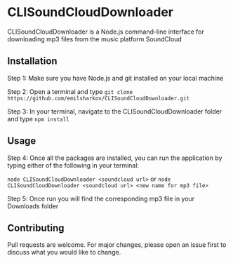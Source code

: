 # CLISoundCloudDownloader

CLISoundCloudDownloader is a Node.js command-line interface for downloading mp3 files from the music platform SoundCloud

## Installation

Step 1: Make sure you have Node.js and git installed on your local machine

Step 2: Open a terminal and type ```git clone https://github.com/emilsharkov/CLISoundCloudDownloader.git```

Step 3: In your terminal, navigate to the CLISoundCloudDownloader folder and type ```npm install ```

## Usage

Step 4: Once all the packages are installed, you can run the application by typing either of the following in your terminal:

```node CLISoundCloudDownloader <soundcloud url>```
or
```node CLISoundCloudDownloader <soundcloud url> <new name for mp3 file>```

Step 5: Once run you will find the corresponding mp3 file in your Downloads folder

## Contributing

Pull requests are welcome. For major changes, please open an issue first to discuss what you would like to change.
